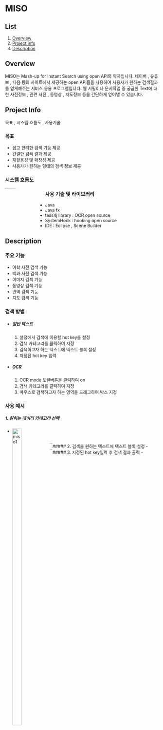 # MISO

## List

1. [Overview](#overview)
2. [Project info](#project-info)
3. [Description](#description)



## Overview

MISO는 Mash-up for Instant Search using open API의 약자입니다. 네이버 , 유튜브 , 다음 등의 사이트에서 제공하는 open API들을 사용하여 사용자가 원하는 검색결과를 얻게해주는 서비스 응용 프로그램입니다. 웹 서핑이나 문서작업 중 궁금한 Text에 대한 사전정보 , 관련 사진 , 동영상 , 지도정보 등을 간단하게 얻어낼 수 있습니다. 



## Project Info

목표 , 시스템 흐름도 , 사용기술

### 목표

- 쉽고 편리한 검색 기능 제공
- 간결한 검색 결과 제공
- 재활용성 및 확장성 제공
- 사용자가 원하는 형태의 검색 정보 제공



### 시스템 흐름도

<img width="874" alt="스크린샷 2020-11-05 오후 4 44 53" src="https://user-images.githubusercontent.com/29722673/98215752-89569480-1f8b-11eb-893a-c908f97dc3a0.png" style="zoom:15%;" align="left">

### 사용 기술 및 라이브러리

- Java
- Java fx
- tess4j library : OCR open source
- SystemHook : hooking open source
- IDE : Eclipse , Scene Builder





## Description



### 주요 기능

- 어학 사전 검색 기능
- 백과 사전 검색 기능
- 이미지 검색 기능
- 동영상 검색 기능
- 번역 검색 기능
- 지도 검색 기능

### 검색 방법

- ##### 일반 텍스트

  1. 설정에서 검색에 이용할 hot key를 설정
  2. 검색 카테고리를 클릭하여 지정
  3. 검색하고자 하는 텍스트에 텍스트 블록 설정
  4. 지정된 hot key 입력

- ##### OCR

  1. OCR mode 토글버튼을 클릭하여 on
  2. 검색 카테고리를 클릭하여 지정
  3. 마우스로 검색하고자 하는 영역을 드래그하여 박스 지정



### 사용 예시

##### 1. 원하는 데이터 카테고리 선택

- <img src="https://user-images.githubusercontent.com/29722673/98216052-e7837780-1f8b-11eb-8ecf-d8e0fc18f459.png" alt="miso1" width="25%" height="50%" align="left" />

<br>
##### 2. 검색을 원하는 텍스트에 텍스트 블록 설정
- <img src="https://user-images.githubusercontent.com/29722673/98216217-1b5e9d00-1f8c-11eb-8c54-f036dae0ef5e.png" alt="miso2" style="zoom:15%;" align="left" />

<br>
##### 3. 지정된 hot key입력 후 검색 결과 출력
- <img src="https://user-images.githubusercontent.com/29722673/98216301-37fad500-1f8c-11eb-9699-0719bd3b701c.png" alt="miso3" style="zoom:15%;" align="left" />

<br>
